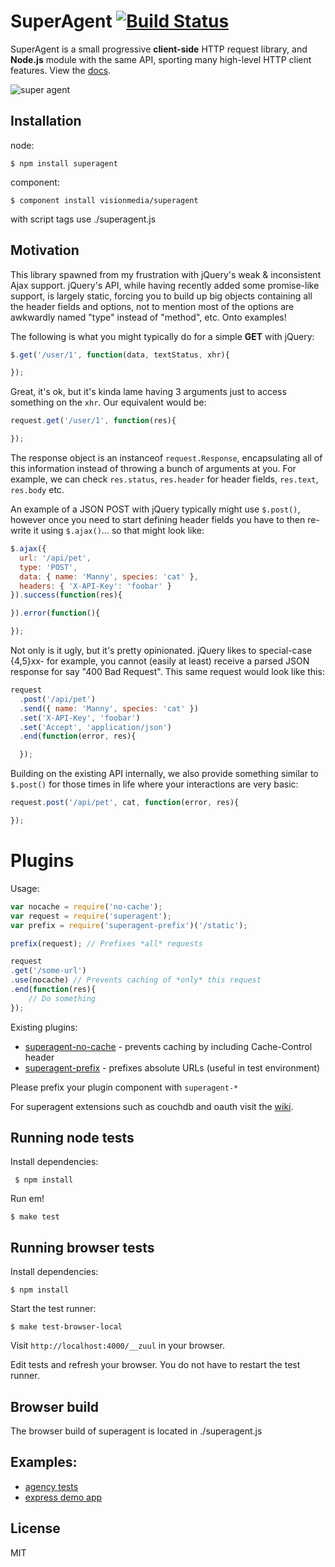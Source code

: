 # SuperAgent [![Build Status](https://travis-ci.org/visionmedia/superagent.svg?branch=master)](https://travis-ci.org/visionmedia/superagent)

  SuperAgent is a small progressive __client-side__ HTTP request library, and __Node.js__ module with the same API, sporting many high-level HTTP client features. View the [docs](http://visionmedia.github.com/superagent/).

![super agent](http://f.cl.ly/items/3d282n3A0h0Z0K2w0q2a/Screenshot.png)

## Installation

  node:

```
$ npm install superagent
```

  component:

```
$ component install visionmedia/superagent
```

  with script tags use ./superagent.js

## Motivation

  This library spawned from my frustration with jQuery's weak & inconsistent Ajax support. jQuery's API, while having recently added some promise-like support, is largely static, forcing you to build up big objects containing all the header fields and options, not to mention most of the options are awkwardly named "type" instead of "method", etc. Onto examples!

  The following is what you might typically do for a simple __GET__ with jQuery:

```js
$.get('/user/1', function(data, textStatus, xhr){

});
```

Great, it's ok, but it's kinda lame having 3 arguments just to access something on the `xhr`. Our equivalent would be:

```js
request.get('/user/1', function(res){

});
```

The response object is an instanceof `request.Response`, encapsulating all of this information instead of throwing a bunch of arguments at you. For example, we can check `res.status`, `res.header` for header fields, `res.text`, `res.body` etc.

An example of a JSON POST with jQuery typically might use `$.post()`, however once you need to start defining header fields you have to then re-write it using `$.ajax()`... so that might look like:

```js
$.ajax({
  url: '/api/pet',
  type: 'POST',
  data: { name: 'Manny', species: 'cat' },
  headers: { 'X-API-Key': 'foobar' }
}).success(function(res){

}).error(function(){

});
```

 Not only is it ugly, but it's pretty opinionated. jQuery likes to special-case {4,5}xx- for example, you cannot (easily at least) receive a parsed JSON response for say "400 Bad Request". This same request would look like this:

```js
request
  .post('/api/pet')
  .send({ name: 'Manny', species: 'cat' })
  .set('X-API-Key', 'foobar')
  .set('Accept', 'application/json')
  .end(function(error, res){

  });
```

Building on the existing API internally, we also provide something similar to `$.post()` for those times in life where your interactions are very basic:

```js
request.post('/api/pet', cat, function(error, res){

});
```

# Plugins

Usage:

```js
var nocache = require('no-cache');
var request = require('superagent');
var prefix = require('superagent-prefix')('/static');

prefix(request); // Prefixes *all* requests

request
.get('/some-url')
.use(nocache) // Prevents caching of *only* this request
.end(function(res){
    // Do something
});
```

Existing plugins:
 * [superagent-no-cache](https://github.com/johntron/superagent-no-cache) - prevents caching by including Cache-Control header
 * [superagent-prefix](https://github.com/johntron/superagent-prefix) - prefixes absolute URLs (useful in test environment)

Please prefix your plugin component with `superagent-*`

For superagent extensions such as couchdb and oauth visit the [wiki](https://github.com/visionmedia/superagent/wiki).

## Running node tests

  Install dependencies:

     $ npm install

  Run em!

    $ make test

## Running browser tests

 Install dependencies:

    $ npm install

 Start the test runner:

    $ make test-browser-local

 Visit `http://localhost:4000/__zuul` in your browser.

 Edit tests and refresh your browser. You do not have to restart the test runner.

## Browser build

  The browser build of superagent is located in ./superagent.js

## Examples:

- [agency tests](https://github.com/visionmedia/superagent/blob/master/test/node/agency.js)
- [express demo app](https://github.com/hunterloftis/component-test/blob/master/lib/users/test/controller.test.js)


## License

  MIT
